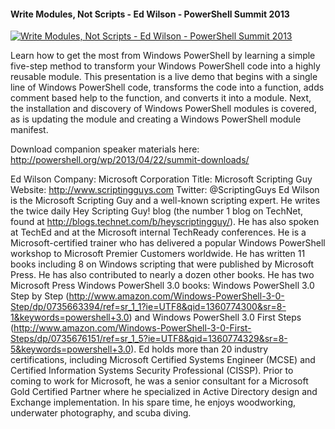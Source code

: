 ﻿#### Write Modules, Not Scripts - Ed Wilson - PowerShell Summit 2013

[![Write Modules, Not Scripts - Ed Wilson - PowerShell Summit 2013](https://i2.ytimg.com/vi/U_niW85TtJE/hqdefault.jpg "Write Modules, Not Scripts - Ed Wilson - PowerShell Summit 2013")](https://www.youtube.com/watch?v=U_niW85TtJE)

Learn how to get the most from Windows PowerShell by learning a simple five-step method to transform your Windows PowerShell code into a highly reusable module. This presentation is a live demo that begins with a single line of Windows PowerShell code, transforms the code into a function, adds comment based help to the function, and converts it into a module. Next, the installation and discovery of Windows PowerShell modules is covered, as is updating the module and creating a Windows PowerShell module manifest.

Download companion speaker materials here: 
http://powershell.org/wp/2013/04/22/summit-downloads/

Ed Wilson
Company: Microsoft Corporation
Title: Microsoft Scripting Guy
Website: http://www.scriptingguys.com
Twitter: @ScriptingGuys
Ed Wilson is the Microsoft Scripting Guy and a well-known scripting expert. He writes the twice daily Hey Scripting Guy! blog (the number 1 blog on TechNet, found at http://blogs.technet.com/b/heyscriptingguy/). He has also spoken at TechEd and at the Microsoft internal TechReady conferences. He is a Microsoft-certified trainer who has delivered a popular Windows PowerShell workshop to Microsoft Premier Customers worldwide. He has written 11 books including 8 on Windows scripting that were published by Microsoft Press. He has also contributed to nearly a dozen other books. He has two Microsoft Press Windows PowerShell 3.0 books: Windows PowerShell 3.0 Step by Step (http://www.amazon.com/Windows-PowerShell-3-0-Step/dp/0735663394/ref=sr_1_1?ie=UTF8&qid=1360774300&sr=8-1&keywords=powershell+3.0) and Windows PowerShell 3.0 First Steps (http://www.amazon.com/Windows-PowerShell-3-0-First-Steps/dp/0735676151/ref=sr_1_5?ie=UTF8&qid=1360774329&sr=8-5&keywords=powershell+3.0). Ed holds more than 20 industry certifications, including Microsoft Certified Systems Engineer (MCSE) and Certified Information Systems Security Professional (CISSP). Prior to coming to work for Microsoft, he was a senior consultant for a Microsoft Gold Certified Partner where he specialized in Active Directory design and Exchange implementation. In his spare time, he enjoys woodworking, underwater photography, and scuba diving.



